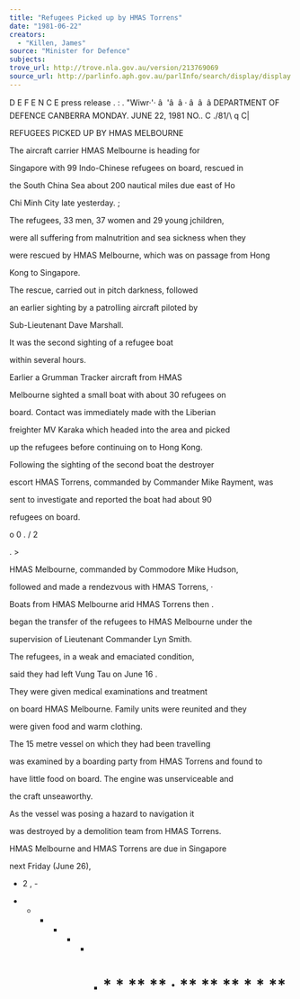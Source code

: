 ```yaml
---
title: "Refugees Picked up by HMAS Torrens"
date: "1981-06-22"
creators:
  - "Killen, James"
source: "Minister for Defence"
subjects:
trove_url: http://trove.nla.gov.au/version/213769069
source_url: http://parlinfo.aph.gov.au/parlInfo/search/display/display.w3p;query=Id%3A%22media/pressrel/HPR08009201%22
---
```


 D E F E N C E  press release .  :  .  "Wiwr·'· â   'â  â · â   â   â DEPARTMENT OF DEFENCE CANBERRA MONDAY. JUNE 22, 1981 NO.. C ./81/\ q C|

 REFUGEES PICKED UP BY HMAS MELBOURNE

 The aircraft carrier HMAS Melbourne is heading for 

 Singapore with 99 Indo-Chinese refugees on board, rescued in 

 the South China Sea about 200 nautical miles due east of Ho 

 Chi Minh City late yesterday. ;

 The refugees, 33 men, 37 women and 29 young jchildren, 

 were all suffering from malnutrition and sea sickness when they 

 were rescued by HMAS Melbourne, which was on passage from Hong 

 Kong to Singapore.

 The rescue, carried out in pitch darkness, followed 

 an earlier sighting by a patrolling aircraft piloted by 

 Sub-Lieutenant Dave Marshall.

 It was the second sighting of a refugee boat 

 within several hours.

 Earlier a Grumman Tracker aircraft from HMAS 

 Melbourne sighted a small boat with about 30 refugees on 

 board. Contact was immediately made with the Liberian 

 freighter MV Karaka which headed into the area and picked 

 up the refugees before continuing on to Hong Kong.

 Following the sighting of the second boat the destroyer 

 escort HMAS Torrens,  commanded by Commander Mike Rayment, was 

 sent to investigate and reported the boat had about 90 

 refugees on board.

 o 0 . / 2

 . >

 HMAS Melbourne, commanded by Commodore Mike Hudson, 

 followed and made a rendezvous with HMAS Torrens, ·

 Boats from HMAS Melbourne arid HMAS Torrens then .  

 began the transfer of the refugees to HMAS Melbourne under the 

 supervision of Lieutenant Commander Lyn Smith.

 The refugees, in a weak and emaciated condition, 

 said they had left Vung Tau on June 16 .

 They were given medical examinations and treatment 

 on board HMAS Melbourne. Family units were reunited and they 

 were given food and warm clothing.

 The 15 metre vessel on which they had been travelling 

 was examined by a boarding party from HMAS Torrens and found to 

 have little food on board. The engine was unserviceable and 

 the craft unseaworthy.

 As the vessel was posing a hazard to navigation it 

 was destroyed by a demolition team from HMAS Torrens.

 HMAS Melbourne and HMAS Torrens are due in Singapore 

 next Friday (June 26),

 - 2 ,  -

 * *  * *  * *  * #  * *  ** ** ·  ** ** ** * *  **

